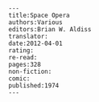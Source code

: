 
    ---
    title:Space Opera
    authors:Various
    editors:Brian W. Aldiss
    translator:
    date:2012-04-01
    rating:
    re-read:
    pages:328
    non-fiction:
    comic:
    published:1974
    ---

    